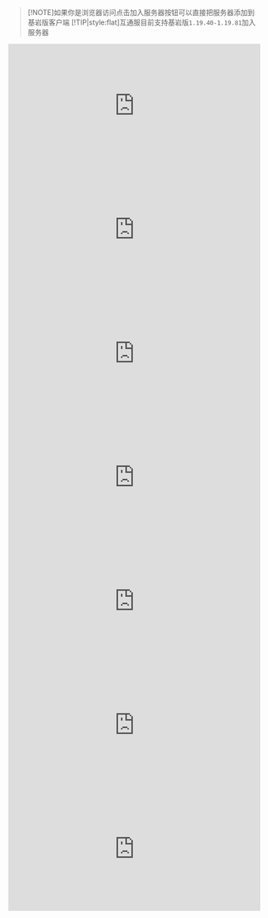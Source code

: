 > [!NOTE]如果你是浏览器访问点击加入服务器按钮可以直接把服务器添加到基岩版客户端
> [!TIP|style:flat]互通服目前支持基岩版`1.19.40-1.19.81`加入服务器

<iframe frameborder="no" border="0" marginwidth="0" marginheight="0" width="510px" height="250px" scrolling=no src="http://play.pdumc.top:2222/iframe.html?ip=play.pdumc.top&port=19132&dark=false&join_open=true"></iframe>

<iframe frameborder="no" border="0" marginwidth="0" marginheight="0" width="510px" height="250px" scrolling=no src="http://play.pdumc.top:2222/iframe.html?ip=play.pdumc.top&port=19133&dark=false&join_open=true"></iframe>

<iframe frameborder="no" border="0" marginwidth="0" marginheight="0" width="510px" height="250px" scrolling=no src="http://play.pdumc.top:2222/iframe.html?ip=play.pdumc.top&port=19134&dark=false&join_open=true"></iframe>

<iframe frameborder="no" border="0" marginwidth="0" marginheight="0" width="510px" height="250px" scrolling=no src="http://play.pdumc.top:2222/iframe.html?ip=play.pdumc.top&port=19135&dark=false&join_open=true"></iframe>

<iframe frameborder="no" border="0" marginwidth="0" marginheight="0" width="510px" height="250px" scrolling=no src="http://play.pdumc.top:2222/iframe.html?ip=play.pdumc.top&port=54056&dark=false&join_open=true"></iframe>

<iframe frameborder="no" border="0" marginwidth="0" marginheight="0" width="510px" height="250px" scrolling=no src="http://play.pdumc.top:2222/iframe.html?ip=play.pdumc.top&port=25565&dark=false&join_open=true"></iframe>

<iframe frameborder="no" border="0" marginwidth="0" marginheight="0" width="510px" height="250px" scrolling=no src="http://play.pdumc.top:2222/iframe.html?ip=play.pdumc.top&port=25566&dark=false&join_open=true"></iframe>